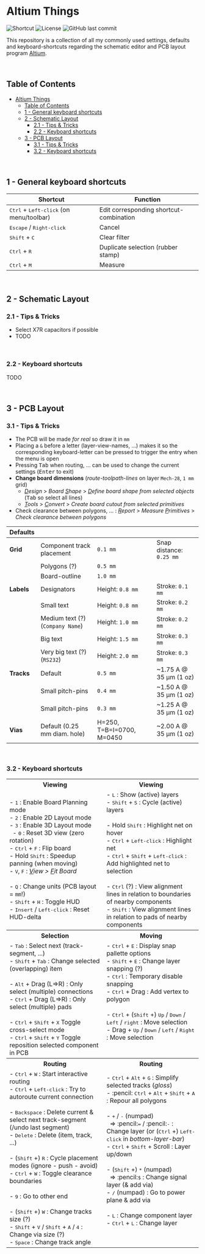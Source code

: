 
# Altium Things

![Shortcut](https://img.shields.io/badge/website-altium.brechtve.be-yellow)
![License](https://img.shields.io/badge/licence-CC%20BY--SA%204.0-blue)
![GitHub last commit](https://img.shields.io/github/last-commit/Fescron/brechtve-altium-things.svg)
<!--
[GitHub Release Date](https://img.shields.io/github/release-date/Fescron/Altium.svg)
[GitHub release](https://img.shields.io/github/release/Fescron/Altium.svg)
-->

This repository is a collection of all my commonly used settings, defaults and keyboard-shortcuts regarding the schematic editor and PCB layout program [Altium](https://www.altium.com/).

<br/>

## Table of Contents

- [Altium Things](#altium-things)
  - [Table of Contents](#table-of-contents)
  - [1 - General keyboard shortcuts](#1---general-keyboard-shortcuts)
  - [2 - Schematic Layout](#2---schematic-layout)
    - [2.1 - Tips \& Tricks](#21---tips--tricks)
    - [2.2 - Keyboard shortcuts](#22---keyboard-shortcuts)
  - [3 - PCB Layout](#3---pcb-layout)
    - [3.1 - Tips \& Tricks](#31---tips--tricks)
    - [3.2 - Keyboard shortcuts](#32---keyboard-shortcuts)

<br/>

## 1 - General keyboard shortcuts

| Shortcut                                                  | Function                                |
| --------------------------------------------------------- | --------------------------------------- |
| <kbd>Ctrl</kbd> + <kbd>Left-click</kbd> (on menu/toolbar) | Edit corresponding shortcut-combination |
| <kbd>Escape</kbd> / <kbd>Right-click</kbd>                | Cancel                                  |
| <kbd>Shift</kbd> + <kbd>C</kbd>                           | Clear filter                            |
| <kbd>Ctrl</kbd> + <kbd>R</kbd>                            | Duplicate selection (rubber stamp)      |
| <kbd>Ctrl</kbd> + <kbd>M</kbd>                            | Measure                                 |

<br/>

## 2 - Schematic Layout

### 2.1 - Tips & Tricks

- Select X7R capacitors if possible
- TODO

<br/>

### 2.2 - Keyboard shortcuts

TODO

<br/>

## 3 - PCB Layout

### 3.1 - Tips & Tricks

- The PCB will be made *for real* so draw it in `mm`
- Placing a `&` before a letter (layer-view-names, ...) makes it so the corresponding keyboard-letter can be pressed to trigger the entry when the menu is open
- Pressing <kbd>Tab</kbd> when routing, ... can be used to change the current settings (<kbd>Enter</kbd> to exit)
- **Change board dimensions** (*route-toolpath-lines* on layer `Mech-28`, `1 mm` grid)
  - *<u>D</u>esign* > *Board <u>S</u>hape* > *<u>D</u>efine board shape from selected objects* (<kbd>Tab</kbd> so select all lines)
  - *<u>T</u>ools* > *<u>C</u>onvert* > *Create board cutout from selected primitives*
- Check clearance between polygons, ... : *<u>R</u>eport* > *Measure <u>P</u>rimitives* > *Check clearance between polygons*

| Defaults   |                                  |                           |                          |
| ---------- | -------------------------------- | ------------------------- | ------------------------ |
| **Grid**   | Component track placement        | `0.1 mm`                  | Snap distance: `0.25 mm` |
|            | Polygons (?)                     | `0.5 mm`                  |                          |
|            | Board-outline                    | `1.0 mm`                  |                          |
| **Labels** | Designators                      | Height: `0.8 mm`          | Stroke: `0.1 mm`         |
|            | Small text                       | Height: `0.8 mm`          | Stroke: `0.2 mm`         |
|            | Medium text (?) (`Company Name`) | Height: `1.0 mm`          | Stroke: `0.2 mm`         |
|            | Big text                         | Height: `1.5 mm`          | Stroke: `0.3 mm`         |
|            | Very big text (?) (`RS232`)      | Height: `2.0 mm`          | Stroke: `0.3 mm`         |
| **Tracks** | Default                          | `0.5 mm`                  | ~1.75 A @ 35 µm (1 oz)   |
|            | Small pitch-pins                 | `0.4 mm`                  | ~1.50 A @ 35 µm (1 oz)   |
|            | Small pitch-pins                 | `0.3 mm`                  | ~1.25 A @ 35 µm (1 oz)   |
| **Vias**   | Default (0.25 mm diam. hole)     | H=250, T=B=I=0700, M=0450 | ~2.00 A @ 35 µm (1 oz)   |

<br/>

### 3.2 - Keyboard shortcuts

<table>
  <tbody>
    <tr></tr>
    <tr>
      <th width="505px">Viewing</th>
      <th width="505px">Viewing</th>
    </tr>
    <tr>
      <td>
        - <kbd>1</kbd> : Enable Board Planning mode<br/>
        - <kbd>2</kbd> : Enable 2D Layout mode<br/>
        - <kbd>3</kbd> : Enable 3D Layout mode<br/>
        &nbsp; - <kbd>0</kbd> : Reset 3D view (zero rotation)<br/>
        - <kbd>Ctrl</kbd> + <kbd>F</kbd> : Flip board<br/>
        - Hold <kbd>Shift</kbd> : Speedup panning (when moving)<br/>
        - <kbd>V</kbd>, <kbd>F</kbd> : <i><u>V</u>iew > <u>F</u>it Board</i><br/><br/>
        - <kbd>Q</kbd> : Change units (PCB layout = <code>mm</code>!)<br/>
        - <kbd>Shift</kbd> + <kbd>H</kbd> : Toggle HUD<br/>
        - <kbd>Insert</kbd> / <kbd>Left-click</kbd> : Reset HUD-delta<br/>
      </td>
      <td>
        - <kbd>L</kbd> : Show (active) layers<br/>
        - <kbd>Shift</kbd> + <kbd>S</kbd> : Cycle (active) layers<br/><br/>
        - Hold <kbd>Shift</kbd> : Highlight net on hover<br/>
        - <kbd>Ctrl</kbd> + <kbd>Left-click</kbd> : Highlight net<br/>
        - <kbd>Ctrl</kbd> + <kbd>Shift</kbd> + <kbd>Left-click</kbd> : Add highlighted net to selection<br/><br/>
        - <kbd>Ctrl</kbd> (?) : View alignment lines in relation to boundaries of nearby components<br/>
        - <kbd>Shift</kbd> : View alignment lines in relation to pads of nearby components<br/>
      </td>
    </tr>
    <tr>
      <th>Selection</th>
      <th>Moving</th>
    </tr>
    <tr>
      <td>
        - <kbd>Tab</kbd> : Select next (track-segment, ...)<br/>
        - <kbd>Shift</kbd> + <kbd>Tab</kbd> : Change selected (overlapping) item<br/><br/>
        - <kbd>Alt</kbd> + Drag (L&rArr;R) : Only select (multiple) connections<br/>
        - <kbd>Ctrl</kbd> + Drag (L&rArr;R) : Only select (multiple) pads<br/><br/>
        - <kbd>Ctrl</kbd> + <kbd>Shift</kbd> + <kbd>X</kbd> Toggle cross-select mode<br/>
        - <kbd>Ctrl</kbd> + <kbd>Shift</kbd> + <kbd>Y</kbd> Toggle reposition selected component in PCB<br/>
      </td>
      <td>
        - <kbd>Ctrl</kbd> + <kbd>E</kbd> : Display snap pallette options<br/>
        - <kbd>Shift</kbd> + <kbd>E</kbd> : Change layer snapping (?)<br/>
        - <kbd>Ctrl</kbd> : Temporary disable snapping<br/>
        - <kbd>Ctrl</kbd> + Drag : Add vertex to polygon<br/><br/>
        - <kbd>Ctrl</kbd> + (<kbd>Shift</kbd> +) <kbd>Up</kbd> / <kbd>Down</kbd> / <kbd>Left</kbd> / <kbd>right</kbd> : Move selection<br/>
        - Drag + <kbd>Up</kbd> / <kbd>Down</kbd> / <kbd>Left</kbd> / <kbd>Right</kbd> : Move selection<br/><br/><br/>
      </td>
    </tr>
    <tr>
      <th>Routing</th>
      <th>Routing</th>
    </tr>
    <tr>
      <td>
        - <kbd>Ctrl</kbd> + <kbd>W</kbd> : Start interactive routing<br/>
        - <kbd>Ctrl</kbd> + <kbd>Left-click</kbd> : Try to autoroute current connection<br/><br/>
        - <kbd>Backspace</kbd> : Delete current & select next track-segment (/undo last segment)<br/>
        - <kbd>Delete</kbd> : Delete (item, track, ...)<br/><br/>
        - (<kbd>Shift</kbd> +) <kbd>R</kbd> : Cycle placement modes (ignore - push - avoid)<br/>
        - <kbd>Ctrl</kbd> + <kbd>W</kbd> : Toggle clearance boundaries<br/><br/>
        - <kbd>9</kbd> : Go to other end<br/><br/>
        - (<kbd>Shift</kbd> +) <kbd>W</kbd> : Change tracks size (?)<br/>
        - <kbd>Shift</kbd> + <kbd>V</kbd> / <kbd>Shift</kbd> + <kbd>A</kbd> / <kbd>4</kbd> : Change via size (?)<br/>
        - <kbd>Space</kbd> : Change track angle<br/>
      </td>
      <td>
        - <kbd>Ctrl</kbd> + <kbd>Alt</kbd> + <kbd>G</kbd> : Simplify selected tracks (<i>gloss</i>)<br/>
        - :pencil: <kbd>Ctrl</kbd> + <kbd>Alt</kbd> + <kbd>Shift</kbd> + <kbd>A</kbd> : Repour all polygons<br/></br>
        - <kbd>+</kbd> / <kbd>-</kbd> (numpad)<br/>
        &nbsp; &rArr; :pencil:<kbd>=</kbd> / :pencil:<kbd>-</kbd> : Change layer (or (<kbd>Ctrl</kbd> +) <kbd>Left-click</kbd> in <i>bottom-layer-bar</i>)<br/>
        - <kbd>Ctrl</kbd> + <kbd>Shift</kbd> + Scroll : Layer up/down<br/><br/>
        - (<kbd>Shift</kbd> +) <kbd>*</kbd> (numpad)</br>
        &nbsp; &rArr; :pencil:<kbd>$</kbd> : Change signal layer (& add via)<br/>
        - <kbd>/</kbd> (numpad) : Go to power plane & add via<br/><br/>
        - <kbd>L</kbd> : Change component layer<br/>
        - <kbd>Ctrl</kbd> + <kbd>L</kbd> : Change layer<br/><br/><br/>
      </td>
    </tr>
  </tbody>
</table>
